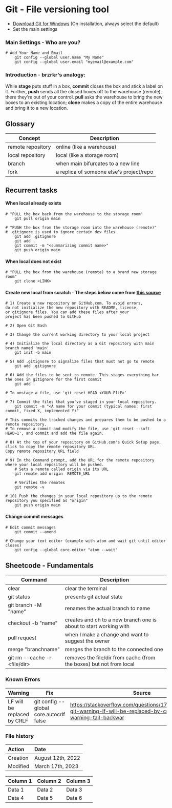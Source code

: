 # Git - File versioning tool
* [Download Git for Windows](https://git-scm.com/download/win) 
(On installation, always select the default)
* Set the main settings

### Main Settings - Who are you?
```
# Add Your Name and Email
	git config --global user.name "My Name"
	git config --global user.email "myemail@example.com"
```

### Introduction - brzrkr's analogy:
While **stage** puts stuff in a box, **commit** closes the box and stick a label on it. 
Further, **push** sends all the closed boxes off to the warehouse (remote), 
there they're out of your control. **pull** asks the warehouse to bring the new boxes to an existing location; 
**clone** makes a copy of the entire warehouse and bring it to a new location. 

## Glossary
| Concept           | Description                              |
|-------------------|------------------------------------------|
 | remote repository | online (like a warehouse)                |
 | local repository  | local (like a storage room)              |
 | branch            | when main bifurcates to a new line       |
 | fork              | a replica of someone else's project/repo | 

## Recurrent tasks
#### **When local already exists**
```
# "PULL the box back from the warehouse to the storage room" 
	git pull origin main

# "PUSH the box from the storage room into the warehouse (remote)"
# .gitignore is used to ignore certain dev files
	git add .gitignore
	git add .
	git commit -m "<summarizing commit name>"
	git push origin main
```

#### **When local does not exist**
```
# "PULL the box from the warehouse (remote) to a brand new storage room"
	git clone <LINK>
```

#### **Create new local from scratch** - The steps below come from [this source](https://docs.github.com/en/get-started/importing-your-projects-to-github/importing-source-code-to-github/adding-locally-hosted-code-to-github)
```
# 1) Create a new repository on GitHub.com. To avoid errors, 
do not initialize the new repository with README, license, 
or gitignore files. You can add these files after your 
project has been pushed to GitHub

# 2) Open Git Bash

# 3) Change the current working directory to your local project

# 4) Initialize the local directory as a Git repository with main branch named 'main'
	git init -b main

# 5) Add .gitignore to signalize files that must not go to remote
	git add .gitignore

# 6) Add the files to be sent to remote. This stages everything bar the ones in gitignore for the first commit 
	git add .

# To unstage a file, use 'git reset HEAD <YOUR-FILE>'

# 7) Commit the files that you've staged in your local repository.
	git commit -m "<A name for your commit (typical names: first commit, fixed X, implemented Y)"

# This commits the tracked changes and prepares them to be pushed to a remote repository.
# To remove a commit and modify the file, use 'git reset --soft HEAD~1', and commit and add the file again.

# 8) At the top of your repository on GitHub.com's Quick Setup page, click to copy the remote repository URL.
Copy remote repository URL field

# 9) In the Command prompt, add the URL for the remote repository where your local repository will be pushed.
   	# Sets a remote called origin via its URL
	git remote add origin  REMOTE_URL

	# Verifies the remotes	
	git remote -v

# 10) Push the changes in your local repository up to the remote repository you specified as "origin"
	git push origin main
```


#### **Change commit messages**
```
# Edit commit messages
	git commit --amend

# Change your text editor (example with atom and wait git until editor closes)
	git config --global core.editor "atom --wait"
```


## Sheetcode - Fundamentals

| Command                      | Description                                                         |
|------------------------------|---------------------------------------------------------------------|
| clear                        | clear the terminal                                                  | 
| git status                   | presents git actual state                                           | 
| git branch -M "name"         | renames the actual branch to name                                   | 
| checkout -b "name"           | creates and ch to a new branch one is about to start working with   | 
| pull request                 | when I make a change and want to suggest the owner                  | 
| merge "branchname"           | merges the branch to the connected one                              | 
| git rm --cache -r <file/dir> | removes the file/dir from cache (from the boxes) but not from local | 

### Known Errors
| Warning                     | Fix                                     | Source                                                                                                                    |
|-----------------------------|-----------------------------------------|---------------------------------------------------------------------------------------------------------------------------|
| LF will be replaced by CRLF | git config --global core.autocrlf false | https://stackoverflow.com/questions/17628305/windows-git-warning-lf-will-be-replaced-by-crlf-is-that-warning-tail-backwar |


### File history
| Action    | Date              |
| :--       | :--               |
| Creation  | August 12th, 2022 |
| Modified  | March 17th, 2023  |


| Column 1 | Column 2 | Column 3 |
| :--      | :--      | :--      |
| Data 1   | Data 2   | Data 3   |
| Data 4   | Data 5   | Data 6   |

